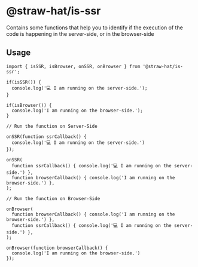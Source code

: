 # @straw-hat/is-ssr

Contains some functions that help you to identify if the execution of the code
is happening in the server-side, or in the browser-side

## Usage

```tsx
import { isSSR, isBrowser, onSSR, onBrowser } from '@straw-hat/is-ssr';

if(isSSR()) {
  console.log('💻 I am running on the server-side.');
}

if(isBrowser()) {
  console.log('I am running on the browser-side.');
}

// Run the function on Server-Side

onSSR(function ssrCallback() {
  console.log('💻 I am running on the server-side.')
});

onSSR(
  function ssrCallback() { console.log('💻 I am running on the server-side.') },
  function browserCallback() { console.log('I am running on the browser-side.') },
);

// Run the function on Browser-Side

onBrowser(
  function browserCallback() { console.log('I am running on the browser-side.') },
  function ssrCallback() { console.log('💻 I am running on the server-side.') },
);

onBrowser(function browserCallback() {
  console.log('I am running on the browser-side.')
});
```
